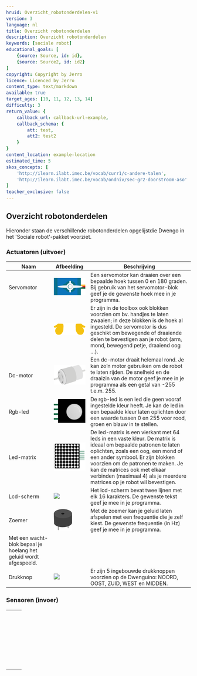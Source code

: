 ```yaml
---
hruid: Overzicht_robotonderdelen-v1
version: 3
language: nl
title: Overzicht robotonderdelen
description: Overzicht robotonderdelen
keywords: [sociale robot]
educational_goals: [
    {source: Source, id: id}, 
    {source: Source2, id: id2}
]
copyright: Copyright by Jerro
licence: Licenced by Jerro
content_type: text/markdown
available: true
target_ages: [10, 11, 12, 13, 14]
difficulty: 3
return_value: {
    callback_url: callback-url-example,
    callback_schema: {
        att: test,
        att2: test2
    }
}
content_location: example-location
estimated_time: 5
skos_concepts: [
    'http://ilearn.ilabt.imec.be/vocab/curr1/c-andere-talen', 
    'http://ilearn.ilabt.imec.be/vocab/ondniv/sec-gr2-doorstroom-aso'
]
teacher_exclusive: false
---
```


## Overzicht robotonderdelen

Hieronder staan de verschillende robotonderdelen opgelijstdie Dwengo in het 'Sociale robot'-pakket voorziet.

### Actuatoren (uitvoer)

|   **Naam**                    |   **Afbeelding**              |   **Beschrijving**            |
|   -------------------------   |   --------------------------  |   --------------------------- |
|   Servomotor  | ![](embed/Servomotor.png)   |Een servomotor kan draaien over een bepaalde hoek tussen 0 en 180 graden. Bij gebruik van het servomotor-blok geef je de gewenste hoek mee in je programma.  |
|   |   ![](embed/Handjes.png)  |   Er zijn in de toolbox ook blokken voorzien om bv. handjes te laten zwaaien; in deze blokken is de hoek al ingesteld. De servomotor is dus geschikt om bewegende of draaiende delen te bevestigen aan je robot (arm, mond, bewegend petje, draaiend oog …).  |
|   Dc-motor    |   ![](embed/Dc-motor.png)  |   Een dc-motor draait helemaal rond. Je kan zo’n motor gebruiken om de robot te laten rijden. De snelheid en de draaizin van de motor geef je mee in je programma als een getal van -255 t.e.m. 255. |
|   Rgb-led |   ![](embed/Rgb-led.png)  |   De rgb-led is een led die geen vooraf ingestelde kleur heeft. Je kan de led in een bepaalde kleur laten oplichten door een waarde tussen 0 en 255 voor rood, groen en blauw in te stellen. |
|   Led-matrix  |   ![](embed/led-matrix.png)   |   De led-matrix is een vierkant met 64 leds in een vaste kleur. De matrix is ideaal om bepaalde patronen te laten oplichten, zoals een oog, een mond of een ander symbool. Er zijn blokken voorzien om de patronen te maken. Je kan de matrices ook met elkaar verbinden (maximaal 4) als je meerdere matrices op je robot wil bevestigen. |
|   Lcd-scherm  |   ![](embed/lcd-scherm)   | Het lcd-scherm bevat twee lijnen met elk 16 karakters. De gewenste tekst geef je mee in je programma. |
|   Zoemer  |   ![](embed/Zoemer.png)   |   Met de zoemer kan je geluid laten afspelen met een frequentie die je zelf kiest. De gewenste frequentie (in Hz) geef je mee in je programma.
Met een wacht-blok bepaal je hoelang het geluid wordt afgespeeld.   |
|   Drukknop    |   ![](embed/Drukknop) |   Er zijn 5 ingebouwde drukknoppen voorzien op de Dwenguino: NOORD, OOST, ZUID, WEST en MIDDEN. |



### Sensoren (invoer)

|                               |                               |                               |
|   -------------------------   |   --------------------------  |   --------------------------- |
|                               |                               |                               |
|                               |                               |                               |
|                               |                               |                               |
|                               |                               |                               |
|                               |                               |                               |
|                               |                               |                               |
|                               |                               |                               |
|                               |                               |                               |
|                               |                               |                               |
|                               |                               |                               |
|                               |                               |                               |
|                               |                               |                               |
|                               |                               |                               |
|                               |                               |                               |
|                               |                               |                               |
|                               |                               |                               |
|                               |                               |                               |
|                               |                               |                               |
|                               |                               |                               |
|                               |                               |                               |
|                               |                               |                               |
|                               |                               |                               |
|                               |                               |                               |
|                               |                               |                               |
|                               |                               |                               |
|                               |                               |                               |
|                               |                               |                               |
|                               |                               |                               |
|                               |                               |                               |
|                               |                               |                               |
|                               |                               |                               |